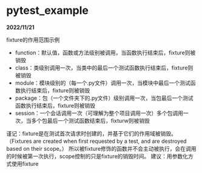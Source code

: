# pytest_example
****2022/11/21****

fixture的作用范围示例

- function：默认值，函数或方法级别被调用，当函数执行结束后，fixture则被销毁
- class：类级别调用一次，当类中的最后一个测试函数执行结束后，fixture则被销毁
- module：模块级别的（每一个.py文件）调用一次，当模块中最后一个测试函数执行结束后，fixture则被销毁
- package：包（一个文件夹下的.py文件）级别调用一次，当包最后一个测试函数执行结束后，fixture则被销毁
- session：一个会话调用一次（可理解为整个项目调用一次）多个包调用一次，当多个包最后一个测试函数结束后，fixturw则被销毁

谨记：fixture是在测试首次请求时创建的，并基于它们的作用域被销毁。（Fixtures are created when first requested by a test, and are destroyed based on their scope。）
所以被fixture修饰的函数并不会主动被执行，会在调用的时候被第一次执行，scope控制的只是fixture的销毁时间。
建议：用参数化方式使用fixture

